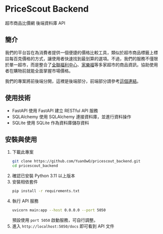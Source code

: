 # PriceScout Backend

超市商品比價網 後端資料庫 API

## 簡介

我們的平台旨在為消費者提供一個便捷的價格比較工具，類似於超市商品標籤上標註每百克價格的方式，讓使用者快速找到最划算的選項。不過，我們的服務不僅限於單一超市，而是整合了[全聯福利中心](https://www.pxmart.com.tw/)、[家樂福](https://www.carrefour.com.tw/)等多家超市的商品資訊，協助使用者在購物前就能全面掌握市場價格。

我們的專案將前後端分開，這裡是後端部分，前端部分請參考[這個連結](https://github.com/YuanOwO/pricescout)。

## 使用技術

-   FastAPI
    使用 FastAPI 建立 RESTful API 服務
-   SQLAlchemy
    使用 SQLAlchemy 連接資料庫，並進行資料操作
-   SQLite
    使用 SQLite 作為資料庫儲存資料

## 安裝與使用

1.  下載此專案
    ```bash
    git clone https://github.com/YuanOwO/pricescout_backend.git
    cd pricescout_backend
    ```
2.  確認已安裝 Python 3.11 以上版本
3.  安裝相依套件
    ```bash
    pip install -r requirements.txt
    ```
4.  執行 API 服務
    ```bash
    uvicorn main:app --host 0.0.0.0 --port 5050
    ```
    預設使用 `port 5050` 啟動服務，可自行調整。
5.  進入 `http://localhost:5050/docs` 即可看到 API 文件
